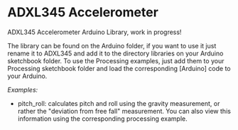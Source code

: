 ADXL345 Accelerometer
=======================

ADXL345 Accelerometer Arduino Library, work in progress!

The library can be found on the Arduino folder, if you want to use it just rename it to ADXL345 and add it to the directory libraries on your Arduino sketchbook folder.
To use the Processing examples, just add them to your Processing sketchbook folder and load the corresponding [Arduino] code to your Arduino.

*Examples:*

* pitch_roll: calculates pitch and roll using the gravity measurement, or rather the "deviation from free fall" measurement. You can also view this information using the corresponding processing example.


